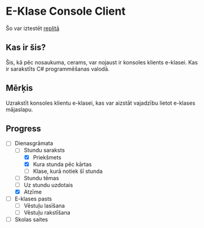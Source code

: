 # E-Klase Console Client
Šo var iztestēt <a target="_blank" href="https://replit.com/@Viesf/EkConsoleClient">replitā</a>
## Kas ir šis?
Šis, kā pēc nosaukuma, cerams, var nojaust ir konsoles klients e-klasei.
Kas ir sarakstīts C# programmēšanas valodā.
## Mērķis
Uzrakstīt konsoles klientu e-klasei, kas var aizstāt vajadzību lietot e-klases mājaslapu.
## Progress
- [ ] Dienasgrāmata
    - [ ] Stundu saraksts
        - [x] Priekšmets
        - [x] Kura stunda pēc kārtas
        - [ ] Klase, kurā notiek šī stunda
    - [ ] Stundu tēmas
    - [ ] Uz stundu uzdotais
    - [x] Atzīme

- [ ] E-klases pasts
    - [ ] Vēstuļu lasīšana
    - [ ] Vēstuļu rakstīšana
- [ ] Skolas saites